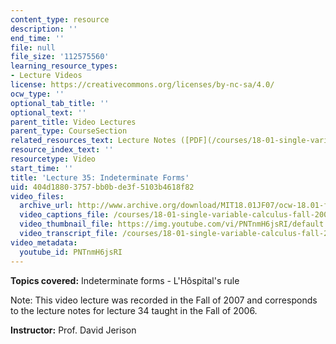 ```yaml
---
content_type: resource
description: ''
end_time: ''
file: null
file_size: '112575560'
learning_resource_types:
- Lecture Videos
license: https://creativecommons.org/licenses/by-nc-sa/4.0/
ocw_type: ''
optional_tab_title: ''
optional_text: ''
parent_title: Video Lectures
parent_type: CourseSection
related_resources_text: Lecture Notes ([PDF](/courses/18-01-single-variable-calculus-fall-2006/resources/lec34))
resource_index_text: ''
resourcetype: Video
start_time: ''
title: 'Lecture 35: Indeterminate Forms'
uid: 404d1880-3757-bb0b-de3f-5103b4618f82
video_files:
  archive_url: http://www.archive.org/download/MIT18.01JF07/ocw-18.01-f07-lec35_300k.mp4
  video_captions_file: /courses/18-01-single-variable-calculus-fall-2006/4529af9979e15176aecd51eca4e37d3a_PNTnmH6jsRI.vtt
  video_thumbnail_file: https://img.youtube.com/vi/PNTnmH6jsRI/default.jpg
  video_transcript_file: /courses/18-01-single-variable-calculus-fall-2006/0bc0687c8025c7220f9e1af60a4fea14_PNTnmH6jsRI.pdf
video_metadata:
  youtube_id: PNTnmH6jsRI
---
```


**Topics covered:** Indeterminate forms - L'Hôspital's rule

Note: This video lecture was recorded in the Fall of 2007 and corresponds to the lecture notes for lecture 34 taught in the Fall of 2006.

**Instructor:** Prof. David Jerison

